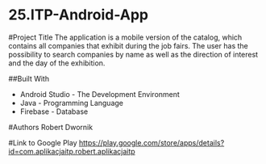 # 25.ITP-Android-App

#Project Title
The application is a mobile version of the catalog, which contains all companies that exhibit during the job fairs. The user has the possibility to search companies by name as well as the direction of interest and the day of the exhibition.

##Built With
* Android Studio - The Development Environment
* Java - Programming Language
* Firebase - Database

#Authors
Robert Dwornik

#Link to Google Play
https://play.google.com/store/apps/details?id=com.aplikacjaitp.robert.aplikacjaitp


